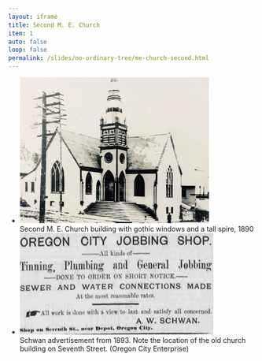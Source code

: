 ```yaml
---
layout: iframe
title: Second M. E. Church 
item: 1
auto: false
loop: false
permalink: /slides/no-ordinary-tree/me-church-second.html
---                                           
```


* ![M. E. Church in 1890](/images/no-ordinary-tree/1890-me-church.jpg?style=centerme)
   <div class="caption">Second M. E. Church building with gothic windows and a tall spire, 1890</div> 
* ![Schwan Adv. 1893](/images/no-ordinary-tree/1893-schwan-adv.png?style=centerme)
   <div class="caption">Schwan advertisement from 1893. Note the location of the old church building on Seventh Street. (Oregon City Enterprise)</div> 
   
  
   

  
   